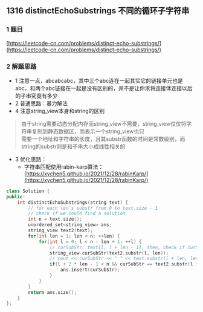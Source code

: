 ## 1316 distinctEchoSubstrings 不同的循环子字符串

### 1 题目
[https://leetcode-cn.com/problems/distinct-echo-substrings/](https://leetcode-cn.com/problems/distinct-echo-substrings/)

### 2 解题思路
- 1 注意一点，abcabcabc，其中三个abc连在一起其实它的链接单元也是abc，和两个abc链接在一起是没有区别的，并不是让你求将连接体连接以后的子串究竟有多少
- 2 普通思路：暴力解法
- 4 注意string_view本身和string的区别
> 由于string需要动态分配内存而string_view不需要，string_view仅仅将字符串复制到静态数据区，而表示一个string_view也只<br>需要一个地址和字符串的长度，且其substr函数的时间是常数级别，而string的substr则是和子串大小成线性相关的
- 3 优化思路：
  - 字符串匹配使用rabin-karp算法： [https://xychen5.github.io/2021/12/28/rabinKarp/](https://xychen5.github.io/2021/12/28/rabinKarp/)
``` cpp
class Solution {
public:
    int distinctEchoSubstrings(string text) {
        // for each len's substr from 0 to text.size - 1
        // check if we could find a solution
        int n = text.size();
        unordered_set<string_view> ans;
        string_view text2(text);
        for(int len = 1; len < n; ++len) {
            for(int l = 0; l < n - len + 1; ++l) {
                // curSubStr: text[l, l + len - 1], then, check if curSubStr equal text[l + len, l + 2*len - 1]
                string_view curSubStr(text2.substr(l, len));
                // cout << curSubStr << " " << text.substr(l + len, len) << " " << l + 2 * len - 1 << endl;
                if(l + 2 * len - 1 < n && curSubStr == text2.substr(l + len, len) && 0 == ans.count(curSubStr)) {
                    ans.insert(curSubStr);
                }
            }
        }
        return ans.size();
    }
};
```

